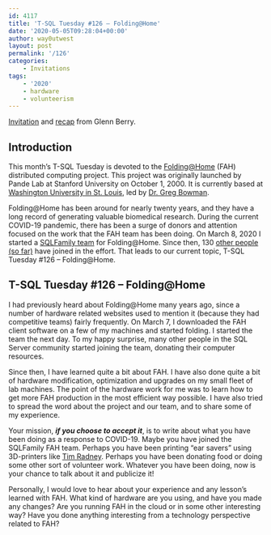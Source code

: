 ```yaml
---
id: 4117
title: 'T-SQL Tuesday #126 – Folding@Home'
date: '2020-05-05T09:28:04+00:00'
author: way0utwest
layout: post
permalink: '/126'
categories:
    - Invitations
tags:
    - '2020'
    - hardware
    - volunteerism
---
```


[Invitation](https://glennsqlperformance.com/2020/05/05/t-sql-tuesday-126-foldinghome/) and [recap](https://glennsqlperformance.com/2020/05/19/t-sql-tuesday-126-recap/) from Glenn Berry.

## Introduction

This month’s T-SQL Tuesday is devoted to the [Folding@Home](https://foldingathome.org/) (FAH) distributed computing project. This project was originally launched by Pande Lab at Stanford University on October 1, 2000. It is currently based at [Washington University in St. Louis](https://biochem.wustl.edu/), led by [Dr. Greg Bowman](https://biochem.wustl.edu/faculty/bowman).

Folding@Home has been around for nearly twenty years, and they have a long record of generating valuable biomedical research. During the current COVID-19 pandemic, there has been a surge of donors and attention focused on the work that the FAH team has been doing. On March 8, 2020 I started a [SQLFamily team](https://glennsqlperformance.com/foldinghome/) for Folding@Home. Since then, 130 [other people (so far)](https://stats.foldingathome.org/team/236388) have joined in the effort. That leads to our current topic, T-SQL Tuesday #126 – Folding@Home.

## T-SQL Tuesday #126 – Folding@Home

I had previously heard about Folding@Home many years ago, since a number of hardware related websites used to mention it (because they had competitive teams) fairly frequently. On March 7, I downloaded the FAH client software on a few of my machines and started folding. I started the team the next day. To my happy surprise, many other people in the SQL Server community started joining the team, donating their computer resources.

Since then, I have learned quite a bit about FAH. I have also done quite a bit of hardware modification, optimization and upgrades on my small fleet of lab machines. The point of the hardware work for me was to learn how to get more FAH production in the most efficient way possible. I have also tried to spread the word about the project and our team, and to share some of my experience.

Your mission, ***if you choose to accept it***, is to write about what you have been doing as a response to COVID-19. Maybe you have joined the SQLFamily FAH team. Perhaps you have been printing “ear savers” using 3D-printers like [Tim Radney](https://twitter.com/tradney). Perhaps you have been donating food or doing some other sort of volunteer work. Whatever you have been doing, now is your chance to talk about it and publicize it!

Personally, I would love to hear about your experience and any lesson’s learned with FAH. What kind of hardware are you using, and have you made any changes? Are you running FAH in the cloud or in some other interesting way? Have you done anything interesting from a technology perspective related to FAH?